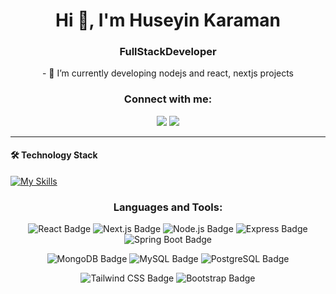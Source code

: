 <h1 align="center">Hi 👋, I'm Huseyin Karaman</h1>
<h3 align="center">FullStackDeveloper
<br>
</h3>
<p align="center">
 - 🌱 I’m currently developing nodejs and react, nextjs projects <br>
</p>
<h3 align="center">Connect with me:</h3>
<p align="center">
<a href="https://www.linkedin.com/in/huseyinkaraman"><img src="https://img.shields.io/badge/LinkedIn-Huseyin%20Karaman-006192?style=for-the-badge&logo=linkedin"></a>
<a href=mailto:hsy.krmn@gmail.com><img src="https://img.shields.io/badge/Gmail-Huseyin%20Karaman-D44638?style=for-the-badge&logo=gmail"></a> 
</p>


 ---
#### 🛠 Technology Stack
[![My Skills](https://skillicons.dev/icons?i=react,nextjs,nodejs,express,prisma,spring,tailwind,bootstrap,mysql,postgresql,mongodb)](https://skillicons.dev)

<h3 align="center">Languages and Tools:</h3>
<p align="center">
 <img src="https://img.shields.io/badge/React-61DAFB?logo=react&logoColor=000&style=for-the-badge" alt="React Badge">
 <img src="https://img.shields.io/badge/Next.js-000?logo=nextdotjs&logoColor=fff&style=for-the-badge" alt="Next.js Badge">
 <img src="https://img.shields.io/badge/Node.js-393?logo=nodedotjs&logoColor=fff&style=for-the-badge" alt="Node.js Badge">
 <img src="https://img.shields.io/badge/Express-000?logo=express&logoColor=fff&style=for-the-badge" alt="Express Badge">
 <img src="https://img.shields.io/badge/Spring%20Boot-6DB33F?logo=springboot&logoColor=fff&style=for-the-badge" alt="Spring Boot Badge">
</p>
<p align="center">
 <img src="https://img.shields.io/badge/MongoDB-47A248?logo=mongodb&logoColor=fff&style=for-the-badge" alt="MongoDB Badge">
 <img src="https://img.shields.io/badge/MySQL-4479A1?logo=mysql&logoColor=fff&style=for-the-badge" alt="MySQL Badge">
 <img src="https://img.shields.io/badge/PostgreSQL-4169E1?logo=postgresql&logoColor=fff&style=for-the-badge" alt="PostgreSQL Badge"> 
</p>
<p align="center">
 <img src="https://img.shields.io/badge/Tailwind%20CSS-06B6D4?logo=tailwindcss&logoColor=fff&style=for-the-badge" alt="Tailwind CSS Badge">
 <img src="https://img.shields.io/badge/Bootstrap-7952B3?logo=bootstrap&logoColor=fff&style=for-the-badge" alt="Bootstrap Badge">
</p>
